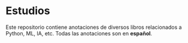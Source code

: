 # Estudios
Este repositorio contiene anotaciones de diversos libros relacionados a Python, ML, IA, etc. Todas las anotaciones son en **español**.
